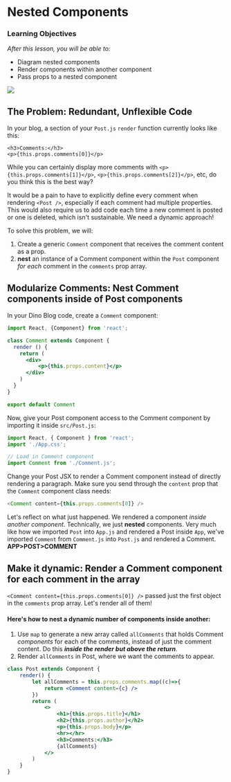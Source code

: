 # Nested Components

### Learning Objectives

_After this lesson, you will be able to:_

* Diagram nested components
* Render components within another component
* Pass props to a nested component

![](https://res.cloudinary.com/briezh/image/upload/v1556226718/nested-components-we-need-to-go-deeper_pt62rf.jpg)

## The Problem: Redundant, Unflexible Code

In your blog, a section of your `Post.js` `render` function currently looks like this:

```markup
<h3>Comments:</h3>
<p>{this.props.comments[0]}</p>
```

While you can certainly display more comments with `<p>{this.props.comments[1]}</p>`, `<p>{this.props.comments[2]}</p>`, etc, do you think this is the best way?

It would be a pain to have to explicitly define every comment when rendering `<Post />`, especially if each comment had multiple properties. This would also require us to add code each time a new comment is posted or one is deleted, which isn't sustainable. We need a dynamic approach!

To solve this problem, we will:
1. Create a generic `Comment` component that receives the comment content as a prop.
2. **nest** an instance of a Comment component within the `Post` component _for each_ comment in the `comments` prop array.

## Modularize Comments: Nest Comment components inside of Post components

In your Dino Blog code, create a `Comment` component:

```jsx
import React, {Component} from 'react';

class Comment extends Component {
  render () {
    return (
      <div>
          <p>{this.props.content}</p>
      </div>
    )
  }
}

export default Comment
```

Now, give your Post component access to the Comment component by importing it inside `src/Post.js`:

```javascript
import React, { Component } from 'react';
import './App.css';

// Load in Comment component
import Comment from './Comment.js';
```

Change your Post JSX to render a Comment component instead of directly rendering a paragraph.  Make sure you send through the `content` prop that the `Comment` component class needs:

```javascript
<Comment content={this.props.comments[0]} />
```

Let's reflect on what just happened. We rendered a component _inside another component_. Technically, we just **nested** components. Very much like how we imported `Post` into `App.js` and rendered a Post inside `App`, we've imported `Comment` from `Comment.js` into `Post.js` and rendered a Comment. **APP>POST>COMMENT**

## Make it dynamic: Render a Comment component for each comment in the array

`<Comment content={this.props.comments[0]} />` passed just the first object in the `comments` prop array. Let's render all of them!

#### Here's how to nest a dynamic number of components inside another:

1. Use `map` to generate a new array called `allComments` that holds Comment _components_ for each of the comments, instead of just the comment content. Do this _**inside the render but above the return**_.
2. Render `allComments` in Post, where we want the comments to appear.


```jsx
class Post extends Component {
    render() {
        let allComments = this.props.comments.map((c)=>{
            return <Comment content={c} />
        })
        return (
            <>
                <h1>{this.props.title}</h1>
                <h2>{this.props.author}</h2>
                <p>{this.props.body}</p>
                <hr></hr>
                <h3>Comments:</h3>
                {allComments}
            </>
        )
    }
}
```

